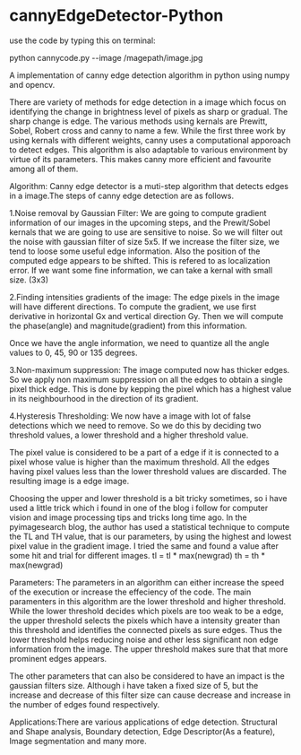 # cannyEdgeDetector-Python
use the code by typing this on terminal:

 python cannycode.py --image /magepath/image.jpg

A implementation of canny edge detection algorithm in python using numpy and opencv.

There are variety of methods for edge detection in a image which focus on identifying the change in brightness level of pixels as sharp or gradual. The sharp change is edge. The various methods using kernals are Prewitt, Sobel, Robert cross and canny to name a few. While the first three work by using kernals with different weights, canny  uses a computational apporoach to detect edges. This algorithm is also adaptable  to various environment by virtue of its parameters. This makes canny more efficient and favourite among all of them.

Algorithm: Canny edge detector is a muti-step algorithm that detects edges in a image.The steps of canny edge detection are as follows.

1.Noise removal by Gaussian Filter: We are going to compute gradient information of our images in the upcoming steps, and the Prewit/Sobel kernals that we are going to use are sensitive to noise. So we will filter out the noise with gaussian filter of size 5x5. If we increase the filter size, we tend to loose some useful edge information. Also the position of the computed edge appears to be shifted. This is refered to as localization error. If we want some fine information, we can take a kernal with small size. (3x3)

2.Finding intensities gradients of the image: The edge pixels in the image will have different directions. To compute the gradient, we use first derivative in horizontal Gx and vertical direction Gy. Then we will compute the phase(angle) and magnitude(gradient) from this information.      

Once we have the angle information, we need to quantize all the angle values to 0, 45, 90 or 135 degrees.

3.Non-maximum suppression: The image computed now has thicker edges. So we apply non maximum suppression on all the edges to obtain a single pixel thick edge. This is done by kepping the pixel which has a highest value in its neighbourhood in the direction of its gradient.

4.Hysteresis Thresholding: We now have a image with lot of false detections which we need to remove. So we do this by deciding two threshold values, a lower threshold and a higher threshold value. 

The pixel value is considered to be a part of a edge if it is connected to a pixel whose value is higher than the maximum threshold. All the edges having pixel values less than the lower threshold values are discarded. The resulting image is a edge image.

Choosing the upper and lower threshold is a bit tricky sometimes, so i have used a little trick which i found in one of the blog i follow for computer vision and image processing tips and tricks long time ago. In the pyimagesearch blog, the author has used a statistical technique to compute the TL and TH value, that is our parameters, by using the highest and lowest pixel value in the gradient image. I tried the same and found a value after some hit and trial for different images.
			                tl  = tl  * max(newgrad)
				        th = th * max(newgrad)

Parameters: The parameters in an algorithm can either increase the speed of the execution or increase the effeciency of the code. The main paramenters in this algorithm are the lower threshold and higher threshold. While the lower threshold decides which pixels are too weak to be a edge, the upper threshold selects the pixels which have a intensity greater than this threshold and identifies the connected pixels as sure edges. Thus the lower threshold helps reducing noise and other less significant non edge information from the image. The upper threshold makes sure that that  more prominent edges appears.

The other parameters that can also be considered to have an impact is the gaussian filters size. Although i have taken a fixed size of 5, but the increase and decrease of this filter size can cause decrease and increase  in the number of edges found respectively.
 
Applications:There are various applications of edge detection.
Structural and Shape analysis, Boundary detection, Edge Descriptor(As a feature), Image segmentation and many more.
